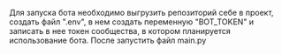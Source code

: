 Для запуска бота необходимо выгрузить репозиторий себе в проект, создать файл ".env", в нем создать переменную "BOT_TOKEN" и записать в нее токен сообщества, в котором планируется использование бота.
После запустить файл main.py
